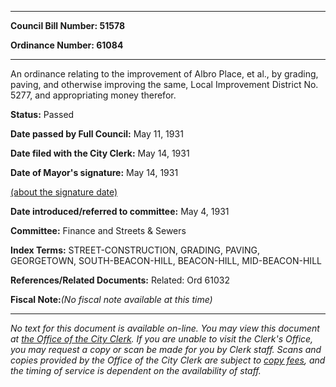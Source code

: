 

********

**Council Bill Number: 51578**
   
**Ordinance Number: 61084**
********

 An ordinance relating to the improvement of Albro Place, et al., by grading, paving, and otherwise improving the same, Local Improvement District No. 5277, and appropriating money therefor.

**Status:** Passed
   
**Date passed by Full Council:** May 11, 1931
   
**Date filed with the City Clerk:** May 14, 1931
   
**Date of Mayor's signature:** May 14, 1931
   
[(about the signature date)](/~public/approvaldate.htm)
   
   
   
**Date introduced/referred to committee:** May 4, 1931
   
**Committee:** Finance and Streets & Sewers
   
   
**Index Terms:** STREET-CONSTRUCTION, GRADING, PAVING, GEORGETOWN, SOUTH-BEACON-HILL, BEACON-HILL, MID-BEACON-HILL

**References/Related Documents:** Related: Ord 61032

**Fiscal Note:**_(No fiscal note available at this time)_
********

_No text for this document is available on-line. You may view this document at [the Office of the City Clerk](http://www.seattle.gov/leg/clerk/contactUs.htm). If you are unable to visit the Clerk's Office, you may request a copy or scan be made for you by Clerk staff. Scans and copies provided by the Office of the City Clerk are subject to [copy fees](http://clerk.seattle.gov/~public/clerkfees.htm), and the timing of service is dependent on the availability of staff._

